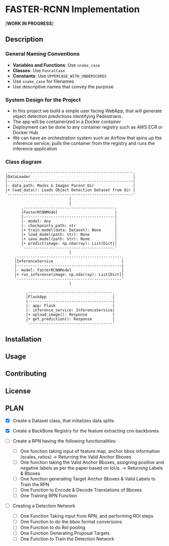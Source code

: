 # FASTER-RCNN Implementation

[**WORK IN PROGRESS**]

## Description

### General Naming Conventions

- **Variables and Functions**: Use `snake_case`
- **Classes**: Use `PascalCase`
- **Constants**: Use `UPPERCASE_WITH_UNDERSCORES`
- Use `snake_case` for filenames
- Use descriptive names that convey the purpose

### System Design for the Project

- In this project we build a simple user facing WebApp, that will generate object detection predictions identifying Pedestrians.
- The app will be containerized in a Docker container
- Deployment can be done to any container registry such as AWS ECR or Docker Hub
- We can have an orchestration system such as Airflow that spins up the inference service, pulls the container from the registry and runs the inference application

### Class diagram

```
,-------------------------------------------------------.
|DataLoader                                             |
|-------------------------------------------------------|
|- data_path: Masks & Images Parent Dir                 |
|+ load_data(): Loads Object Detection Dataset from dir |
`-------------------------------------------------------'
                            |
                            |
       ,----------------------------------------.
       |FasterRCNNModel                         |
       |----------------------------------------|
       |- model: Any                            |
       |- checkpoints_path: str                 |
       |+ train_model(data: Dataset): None      |
       |+ load_model(path: str): None           |
       |+ save_model(path: str): None           |
       |+ predict(image: np.ndarray): List[Dict]|
       `----------------------------------------'
                            |
    ,----------------------------------------------.
    |InferenceService                              |
    |----------------------------------------------|
    |- model: FasterRCNNModel                      |
    |+ run_inference(image: np.ndarray): List[Dict]|
    `----------------------------------------------'
                            |

         ,-------------------------------------.
         |FlaskApp                             |
         |-------------------------------------|
         |- app: Flask                         |
         |- inference_service: InferenceService|
         |+ upload_image(): Response           |
         |+ get_prediction(): Response         |
         `-------------------------------------'
```

## Installation

## Usage

## Contributing

## License

## PLAN

- [x] Create a Dataset class, that initializes data splits
- [x] Create a BackBone Registry for the feature extracting cnn backbones

- [ ] Create a RPN having the following functionalities:
  - [ ] One function taking input of feature map, anchor bbox information (scales, ratios) -> Returning the Valid Anchor Bboxes
  - [ ] One function taking the Valid Anchor Bboxes, assigning positive and negative labels as per the paper based on IoUs. -> Returning Labels & Bboxes
  - [ ] One function generating Target Anchor Bboxes & Valid Labels to Train the RPN
  - [ ] One Function to Encode & Decode Translations of Bboxes
  - [ ] One Training RPN Function

- [ ] Creating a Detection Network
  - [ ] One Function Taking input from RPN, and performing ROI steps
  - [ ] One Function to do the bbox format conversions
  - [ ] One Function to do RoI pooling
  - [ ] One Function Generating Proposal Targets
  - [ ] One Function to Train the Detection Network
